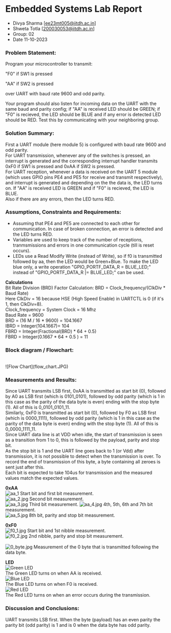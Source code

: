 # Embedded Systems Lab Report

<!-- Insert your details here -->
* Divya Sharma [ee23mt005@iitdh.ac.in] 
* Shweta Totla [200030053@iitdh.ac.in]
* Group: 02 <br>
* Date 11-10-2023

### Problem Statement:
Program your microcontroller to transmit:  

"F0" if SW1 is pressed  

"AA" if SW2 is pressed  

over UART with baud rate 9600 and odd parity.  

Your program should also listen for incoming data on the UART with the same baud and parity config; if "AA" is received LED should be GREEN; if "F0" is recieved, the LED should be BLUE and if any error is detected LED should be RED. Test this by communicating with your neighboring group.  

### Solution Summary:

First a UART module (here module 5) is configured with baud rate 9600 and odd parity.  
For UART transmission, whenever any of the switches is pressed, an interrupt is generated and the corresponding interrupt handler transmits 0xF0 if SW1 is pressed and 0xAA if SW2 is pressed.  
For UART reception, whenever a data is received on the UART 5 module (which uses GPIO pins PE4 and PE5 for receive and transmit respectively), and interrupt is generated and depending on the the data is, the LED turns on. If "AA" is received LED is GREEN and if "F0" is recieved, the LED is BLUE.  
Also if there are any errors, then the LED turns RED.  

### Assumptions, Constraints and Requirements:

* Assuming that PE4 and PE5 are connected to each other for communication. In case of broken connection, an error is detected and the LED turns RED.  
* Variables are used to keep track of the number of receptions, tranmsmissions and errors in one communication cycle (till is reset occurs).  
* LEDs use a Read Modify Write (instead of Write), so if f0 is transmitted followed by aa, then the LED would be Green+Blue. To make the LED blue only, a write operation "GPIO_PORTF_DATA_R = BLUE_LED;" instead of "GPIO_PORTF_DATA_R |= BLUE_LED;" can be used.  

**Calculations**  
Bit Rate Division (BRD) Factor Calculation:
BRD = Clock_frequency/(ClkDiv * Baud Rate)  
Here ClkDiv = 16 because HSE (High Speed Enable) in UARTCTL is 0 (if it's 1, then ClkDiv=8).  
Clock_frequency = System Clock = 16 Mhz  
Baud Rate = 9600  
BRD = (16 M / 16 * 9600) = 104.1667  
IBRD = Integer(104.1667)= 104  
FBRD = Integer(Fractional(BRD) * 64 + 0.5)   
FBRD = Integer(0.1667 * 64 + 0.5 ) = 11  

### Block diagram / Flowchart:
<br>
![Flow Chart](flow_chart.JPG)  



### Measurements and Results:
Since UART transmits LSB first, 0xAA is transmitted as start bit (0), followed by A0 as LSB first (which is 0101_0101), followed by odd parity (which is 1 in this case as the parity of the data byte is even) ending with the stop byte (1). All of this is 0_0101_0101_11.  
Similarly, 0xF0 is transmitted as start bit (0), followed by F0 as LSB first (which is 0000_1111), followed by odd parity (which is 1 in this case as the parity of the data byte is even) ending with the stop byte (1). All of this is 0_0000_1111_11.  
Since UART data line is at VDD when idle, the start of transmission is seen as a transition from 1 to 0, this is followed by the payload, parity and stop bit.  
As the stop bit is 1 and the UART line goes back to 1 (or Vdd) after transmission, it is not possible to detect when the transmission is over. To record the end of transmission of this byte, a byte containing all zeroes is sent just after this.  
Each bit is expected to take 104us for transmission and the measured values match the expected values.  

**0xAA**  
![aa_1](https://github.com/ShwetaKiranTotla/ESLab2023_ee23mtG02/blob/main/aa_1.jpg) Start bit and first bit measurement.  
![aa_2.jpg](aa_2.jpg) Second bit measurement.  
![aa_3.jpg](aa_3.jpg) Third bit measurement. 
![aa_4.jpg](aa_4.jpg) 4th, 5th, 6th and 7th bit measurement.  
![aa_5.jpg](aa_5.jpg) 8th bit, parity and stop bit measurement.  

**0xF0**  
![f0_1.jpg](f0_1.jpg) Start bit and 1st nibble measurement.  
![f0_2.jpg](f0_1.jpg) 2nd nibble, parity and stop bit measurement.  
<br>
![0_byte.jpg](0_byte.jpg) Measurement of the 0 byte that is transmitted following the data byte.  

**LED**    
![Green LED](green_led.jpg)  
The Green LED turns on when AA is received.  
![Blue LED](blue_led.jpg)  
The Blue LED turns on when F0 is received.  
![Red LED](red_led.jpg)  
The Red LED turns on when an error occurs during the transmission.  

### Discussion and Conclusions:

UART transmits LSB first. When the byte (payload) has an even parity the parity bit (odd parity) is 1 and is 0 when the data byte has odd parity.

